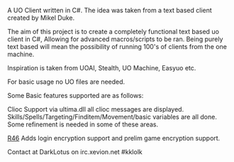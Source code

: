 A UO Client written in C#. The idea was taken from a text based client created by Mikel Duke.

The aim of this project is to create a completely functional text based uo client in C#, Allowing for advanced macros/scripts to be ran.
Being purely text based will mean the possibility of running 100's of clients from the one machine.

Inspiration is taken from UOAI, Stealth, UO Machine, Easyuo etc.

For basic usage no UO files are needed.

Some Basic features supported are as follows:

Clioc Support via ultima.dll all clioc messages are displayed.
Skills/Spells/Targeting/Finditem/Movement/basic variables are all done.
Some refinement is needed in some of these areas.

[R46](https://code.google.com/p/majesticuo/source/detail?r=46) Adds login encryption support and prelim game encryption support.


Contact at DarkLotus on  irc.xevion.net #kklolk